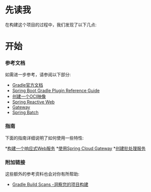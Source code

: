 # 先读我
在构建这个项目的过程中，我们发现了以下几点:

# 开始

### 参考文档
如需进一步参考，请参阅以下部分:

* [Gradle官方文档](https://docs.gradle.org)
* [Spring Boot Gradle Plugin Reference Guide](https://docs.spring.io/spring-boot/docs/2.6.7/gradle-plugin/reference/html/)
* [创建一个OCI映像](https://docs.spring.io/spring-boot/docs/2.6.7/gradle-plugin/reference/html/#build-image)
* [Spring Reactive Web](https://docs.spring.io/spring-boot/docs/2.6.7/reference/htmlsingle/#web.reactive)
* [Gateway](https://docs.spring.io/spring-cloud-gateway/docs/current/reference/html/)
* [Spring Batch](https://docs.spring.io/spring-boot/docs/2.6.7/reference/htmlsingle/#howto-batch-applications)

### 指南
下面的指南详细说明了如何使用一些特性:

*[构建一个响应式Web服务](https://spring.io/guides/gs/reactive-rest-service/)
*[使用Spring Cloud Gateway](https://github.com/spring-cloud-samples/spring-cloud-gateway-sample)
*[创建批处理服务](https://spring.io/guides/gs/batch-processing/)

### 附加链接
这些额外的参考资料也会对你有所帮助:

* [Gradle Build Scans -洞察您的项目构建](https://scans.gradle.com#gradle)